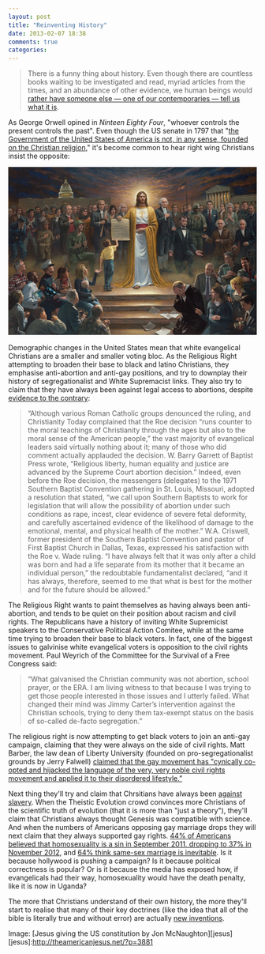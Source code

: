 ```yaml
---
layout: post
title: "Reinventing History"
date: 2013-02-07 18:38
comments: true
categories: 
---
```


>There is a funny thing about history. Even though there are countless books waiting to be investigated and read, myriad articles from the times, and an abundance of other evidence, we human beings would [rather have someone else — one of our contemporaries — tell us what it is][mab].

As George Orwell opined in *Ninteen Eighty Four*, "whoever controls the present controls the past". 
Even though the US senate in 1797 that "[the Government of the United States of America is not, in any sense, founded on the Christian religion](https://en.wikipedia.org/wiki/Treaty_of_Tripoli)," it's become common to hear right wing Christians insist the opposite:

![Jesus giving the US constitution to the founding fathers](/images/jesus-constitution.jpg)

Demographic changes in the United States mean that white evangelical Christians are a smaller and smaller voting bloc. As the Religious Right attempting to broaden their base to black and latino Christians, they emphasise anti-abortion and anti-gay positions, and try to downplay their history of segregationalist and White Supremacist links. They also try to claim that they have always been against legal access to abortions, despite [evidence to the contrary][npr-abortion]:

[npr-abortion]:http://www.npr.org/templates/story/story.php?storyId=5502785
>“Although various Roman Catholic groups denounced the ruling, and Christianity Today complained that the Roe decision “runs counter to the moral teachings of Christianity through the ages but also to the moral sense of the American people,” the vast majority of evangelical leaders said virtually nothing about it; many of those who did comment actually applauded the decision. W. Barry Garrett of Baptist Press wrote, “Religious liberty, human equality and justice are advanced by the Supreme Court abortion decision.” Indeed, even before the Roe decision, the messengers (delegates) to the 1971 Southern Baptist Convention gathering in St. Louis, Missouri, adopted a resolution that stated, “we call upon Southern Baptists to work for legislation that will allow the possibility of abortion under such conditions as rape, incest, clear evidence of severe fetal deformity, and carefully ascertained evidence of the likelihood of damage to the emotional, mental, and physical health of the mother.” W.A. Criswell, former president of the Southern Baptist Convention and pastor of First Baptist Church in Dallas, Texas, expressed his satisfaction with the Roe v. Wade ruling. “I have always felt that it was only after a child was born and had a life separate from its mother that it became an individual person,” the redoubtable fundamentalist declared, “and it has always, therefore, seemed to me that what is best for the mother and for the future should be allowed.”

The Religious Right wants to paint themselves as having always been anti-abortion, and tends to be quiet on their position about racism and civil rights. The Republicans have a history of inviting White Supremicist speakers to the Conservative Political Action Comitee, while at the same time trying to broaden their base to black voters. In fact, one of the biggest issues to galvinise white evangelical voters is opposition to the civil rights movement. Paul Weyrich of the Committee for the Survival of a Free Congress said:

>“What galvanised the Christian community was not abortion, school prayer, or the ERA. I am living witness to that because I was trying to get those people interested in those issues and I utterly failed. What changed their mind was Jimmy Carter’s intervention against the Christian schools, trying to deny them tax-exempt status on the basis of so-called de-facto segregation.”

The religious right is now attempting to get black voters to join an anti-gay campaign, claiming that they were always on the side of civil rights. Matt Barber, the law dean of Liberty University (founded on pro-segregationalist grounds by Jerry Falwell) [claimed that the gay movement has "cynically co-opted and hijacked the language of the very, very noble civil rights movement and applied it to their disordered lifestyle.”](http://www.rightwingwatch.org/content/matt-barber-whose-idol-backed-segregation-lectures-everyone-else-about-civil-rights-movement)

Next thing they'll try and claim that Chrsitians have always been [against slavery][virginia-slavery]. When the Theistic Evolution crowd convinces more Christians of the scientific truth of evolution (that it is more than "just a theory"), they'll claim that Christians always thought Genesis was compatible with science. And when the numbers of Americans opposing gay marriage drops they will next claim that they always supported gay rights. [44% of Americans believed that homosexuality is a sin in September 2011, dropping to 37% in November 2012][cp], and [64% think same-sex marriage is inevitable][inev]. Is it because hollywood is pushing a campaign? Is it because political correctness is popular? Or is it because the media has exposed how, if evangelicals had their way, homosexuality would have the death penalty, like it is now in Uganda?

[inev]:http://www.lifeway.com/ArticleView?storeId=10054&article=research-same-sex-marriage-civil-rights-issue-americans-say
[cp]:http://www.christianpost.com/news/survey-less-americans-believe-homosexuality-is-a-sin-nations-view-evolving-with-obamas-88141/
[virginia-slavery]:http://www.lva.virginia.gov/lib-edu/education/psd/nation/halifax.htm
[mab]:https://mabworld.wordpress.com/2012/02/27/the-fundamentalist-history-they-dont-want-you-to-know/

The more that Christians understand of their own history, the more they'll start to realise that many of their key doctrines (like the idea that all of the bible is literally true and without error) are actually [new inventions](https://en.wikipedia.org/wiki/Southern_Baptist_Convention_conservative_resurgence).

Image: [Jesus giving the US constitution by Jon McNaughton][jesus]
[jesus]:http://theamericanjesus.net/?p=3881
